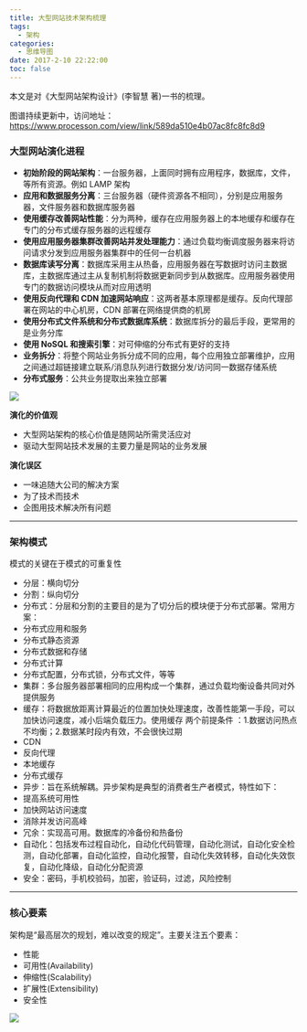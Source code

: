 ```yaml
---
title: 大型网站技术架构梳理
tags:
  - 架构
categories:
  - 思维导图
date: 2017-2-10 22:22:00
toc: false
---
```


本文是对《大型网站架构设计》(李智慧 著)一书的梳理。

图谱持续更新中，访问地址：
https://www.processon.com/view/link/589da510e4b07ac8fc8fc8d9

### 大型网站演化进程
- **初始阶段的网站架构**：一台服务器，上面同时拥有应用程序，数据库，文件，等所有资源。例如 LAMP 架构
- **应用和数据服务分离**：三台服务器（硬件资源各不相同），分别是应用服务器，文件服务器和数据库服务器
- **使用缓存改善网站性能**：分为两种，缓存在应用服务器上的本地缓存和缓存在专门的分布式缓存服务器的远程缓存
- **使用应用服务器集群改善网站并发处理能力**：通过负载均衡调度服务器来将访问请求分发到应用服务器集群中的任何一台机器
- **数据库读写分离**：数据库采用主从热备，应用服务器在写数据时访问主数据库，主数据库通过主从复制机制将数据更新同步到从数据库。应用服务器使用专门的数据访问模块从而对应用透明
- **使用反向代理和 CDN 加速网站响应**：这两者基本原理都是缓存。反向代理部署在网站的中心机房，CDN 部署在网络提供商的机房
- **使用分布式文件系统和分布式数据库系统**：数据库拆分的最后手段，更常用的是业务分库
- **使用 NoSQL 和搜索引擎**：对可伸缩的分布式有更好的支持
- **业务拆分**：将整个网站业务拆分成不同的应用，每个应用独立部署维护，应用之间通过超链接建立联系/消息队列进行数据分发/访问同一数据存储系统
- **分布式服务**：公共业务提取出来独立部署

![](http://7xvfir.com1.z0.glb.clouddn.com/%E5%A4%A7%E5%9E%8B%E7%BD%91%E7%AB%99%E6%8A%80%E6%9C%AF%E6%9E%B6%E6%9E%84%E6%A2%B3%E7%90%86%E6%A2%B3%E7%90%86/1.png)

<!-- more -->

**演化的价值观**
- 大型网站架构的核心价值是随网站所需灵活应对
- 驱动大型网站技术发展的主要力量是网站的业务发展

**演化误区**
- 一味追随大公司的解决方案
- 为了技术而技术
- 企图用技术解决所有问题

---

### 架构模式
模式的关键在于模式的可重复性
- 分层：横向切分
- 分割：纵向切分
- 分布式：分层和分割的主要目的是为了切分后的模块便于分布式部署。常用方案：
 - 分布式应用和服务
 - 分布式静态资源
 - 分布式数据和存储
 - 分布式计算
 - 分布式配置，分布式锁，分布式文件，等等
- 集群：多台服务器部署相同的应用构成一个集群，通过负载均衡设备共同对外提供服务
- 缓存：将数据放距离计算最近的位置加快处理速度，改善性能第一手段，可以加快访问速度，减小后端负载压力。使用缓存 两个前提条件 ：1.数据访问热点不均衡；2.数据某时段内有效，不会很快过期
 - CDN
 - 反向代理
 - 本地缓存
 - 分布式缓存
- 异步：旨在系统解耦。异步架构是典型的消费者生产者模式，特性如下：
 - 提高系统可用性
 - 加快网站访问速度
 - 消除并发访问高峰
- 冗余：实现高可用。数据库的冷备份和热备份
- 自动化：包括发布过程自动化，自动化代码管理，自动化测试，自动化安全检测，自动化部署，自动化监控，自动化报警，自动化失效转移，自动化失效恢复，自动化降级，自动化分配资源
- 安全：密码，手机校验码，加密，验证码，过滤，风险控制

---

### 核心要素
架构是“最高层次的规划，难以改变的规定”。主要关注五个要素：
- 性能
- 可用性(Availability)
- 伸缩性(Scalability)
- 扩展性(Extensibility)
- 安全性

![](http://7xvfir.com1.z0.glb.clouddn.com/%E5%A4%A7%E5%9E%8B%E7%BD%91%E7%AB%99%E6%8A%80%E6%9C%AF%E6%9E%B6%E6%9E%84%E6%A2%B3%E7%90%86%E6%A2%B3%E7%90%86/2.png?imageView2/0/q/75|watermark/1/image/aHR0cDovLzd4dmZpci5jb20xLnowLmdsYi5jbG91ZGRuLmNvbS8lRTYlQjAlQjQlRTUlOEQlQjAvJUU1JThEJTlBJUU1JUFFJUEyJUU2JUIwJUI0JUU1JThEJUIwLnBuZw==/dissolve/100/gravity/SouthEast/dx/10/dy/10|imageslim)

